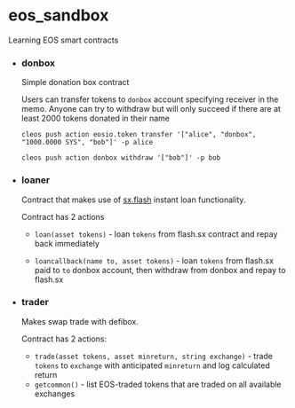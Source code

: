 # eos_sandbox
Learning EOS smart contracts


* ### donbox
  Simple donation box contract

  Users can transfer tokens to `donbox` account specifying receiver in the memo. Anyone can try to withdraw but will only succeed if there are at least 2000 tokens donated in their name
  
  `cleos push action eosio.token transfer '["alice", "donbox", "1000.0000 SYS", "bob"]' -p alice`
  
  `cleos push action donbox withdraw '["bob"]' -p bob`

* ### loaner
  Contract that makes use of [sx.flash](https://github.com/stableex/sx.flash) instant loan functionality. 

  Contract has 2 actions
  
  * `loan(asset tokens)` - loan `tokens` from flash.sx contract and repay back immediately

  *  `loancallback(name to, asset tokens)` - loan `tokens` from flash.sx paid to `to` donbox account, then withdraw from donbox and repay to flash.sx
   

* ### trader
  Makes swap trade with defibox.
  
  Contract has 2 actions:
  * `trade(asset tokens, asset minreturn, string exchange)` - trade `tokens` to `exchange` with anticipated `minreturn` and log calculated return
  * `getcommon()` - list EOS-traded tokens that are traded on all available exchanges 
